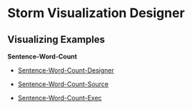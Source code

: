 # Storm Visualization Designer

## Visualizing Examples

**Sentence-Word-Count**

* [Sentence-Word-Count-Designer](https://lanyj.github.io/storm-designer/load/{"nodes":[{"id":38,"x":282.5861053466797,"y":140.65786743164062,"node_type":"BatchSpout","properties":{"name":"SentenceSpout","interval":1000,"length":10,"fields":"sentence"}},{"id":39,"x":544.6744995117188,"y":374.97418212890625,"node_type":"Subscribe","properties":{}},{"id":40,"x":281.59221267700195,"y":383.8403625488281,"node_type":"FunctionBolt","properties":{"name":"SplitFunction","functionType":"0","inputFields":"sentence","outputFields":"word"}},{"id":41,"x":541.4044799804688,"y":132.62777709960938,"node_type":"GroupByBolt","properties":{"type":0,"fields":"word"}},{"id":42,"x":779.5776672363281,"y":130.21442413330078,"node_type":"PersistentAggregate","properties":{"stateFactoryName":"","inputFields":"word","outputFields":"count","aggregatorType":"0","aggregatorName":""}},{"id":43,"x":778.8765258789062,"y":376.4387512207031,"node_type":"NewValuesStream","properties":{}}],"edges":[{"source":38,"target":40},{"source":40,"target":41},{"source":41,"target":42},{"source":42,"target":43},{"source":43,"target":39}]} "Sentence-Word-Count")

* [Sentence-Word-Count-Source](https://www.lanyj.cn/StormDesignerExamples/SentenceWordCount-src.zip "Sentence-Word-Count-Source")

* [Sentence-Word-Count-Exec](https://www.lanyj.cn/StormDesignerExamples/SentenceWordCount-exec.jar "Sentence-Word-Count-Exec")
